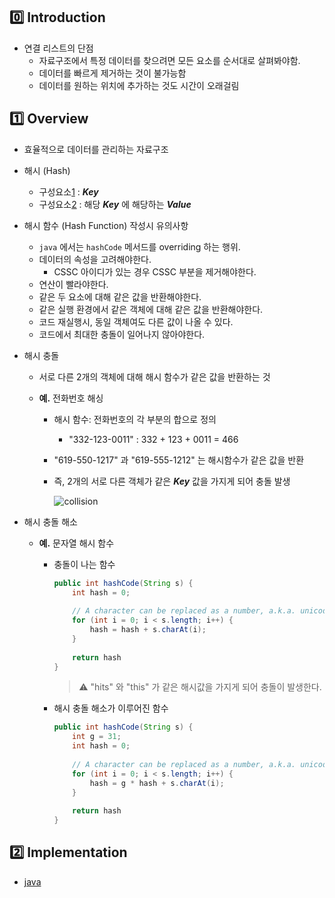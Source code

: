 ## :zero: Introduction

* 연결 리스트의 단점
  * 자료구조에서 특정 데이터를 찾으려면 모든 요소를 순서대로 살펴봐야함.
  * 데이터를 빠르게 제거하는 것이 불가능함
  * 데이터를 원하는 위치에 추가하는 것도 시간이 오래걸림

## :one: Overview

* 효율적으로 데이터를 관리하는 자료구조

* 해시 (Hash)

  * 구성요소<u>1</u> : ***Key*** 
  * 구성요소<u>2</u> : 해당 ***Key*** 에 해당하는 ***Value***

* 해시 함수 (Hash Function) 작성시 유의사항

  * `java` 에서는 `hashCode` 메서드를 overriding 하는 행위.
  * 데이터의 속성을 고려해야한다.
    * CSSC 아이디가 있는 경우 CSSC 부분을 제거해야한다.
  * 연산이 빨라야한다.
  * 같은 두 요소에 대해 같은 값을 반환해야한다.
  * 같은 실행 환경에서 같은 객체에 대해 같은 값을 반환해야한다.
  * 코드 재실행시, 동일 객체여도 다른 값이 나올 수 있다.
  * 코드에서 최대한 충돌이 일어나지 않아야한다.

* 해시 충돌

  * 서로 다른 2개의 객체에 대해 해시 함수가 같은 값을 반환하는 것

  * **예.** 전화번호 해싱

    * 해시 함수: 전화번호의 각 부분의 합으로 정의

      * "332-123-0011" : 332 + 123 + 0011 = 466

    * "619-550-1217" 과 "619-555-1212" 는 해시함수가 같은 값을 반환

    * 즉, 2개의 서로 다른 객체가 같은 ***Key*** 값을 가지게 되어 충돌 발생

      ![collision](https://user-images.githubusercontent.com/87659486/147823757-81c7156a-097c-4446-b348-84642d5eb8ce.png)

* 해시 충돌 해소

  * **예.** 문자열 해시 함수

    * 충돌이 나는 함수

      ```java
      public int hashCode(String s) {
          int hash = 0;
          
          // A character can be replaced as a number, a.k.a. unicode.
          for (int i = 0; i < s.length; i++) {
              hash = hash + s.charAt(i);
          }
          
          return hash
      }
      ```

      > :warning: "hits" 와 "this" 가 같은 해시값을 가지게 되어 충돌이 발생한다.

    * 해시 충돌 해소가 이루어진 함수

      ```java
      public int hashCode(String s) {
          int g = 31;
          int hash = 0;
          
          // A character can be replaced as a number, a.k.a. unicode.
          for (int i = 0; i < s.length; i++) {
              hash = g * hash + s.charAt(i);
          }
          
          return hash
      }
      ```

      

## :two: Implementation

* [java](./java)
